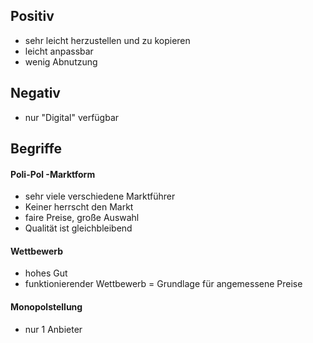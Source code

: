 ## Positiv
- sehr leicht herzustellen und zu kopieren
- leicht anpassbar
- wenig Abnutzung

## Negativ
- nur "Digital" verfügbar 

## Begriffe
#### Poli-Pol -Marktform
- sehr viele verschiedene Marktführer
- Keiner herrscht den Markt
- faire Preise, große Auswahl
- Qualität ist gleichbleibend
#### Wettbewerb 
- hohes Gut
- funktionierender Wettbewerb = Grundlage für angemessene Preise
#### Monopolstellung
- nur 1 Anbieter

